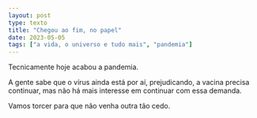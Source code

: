 ```yaml
---
layout: post
type: texto
title: "Chegou ao fim, no papel"
date: 2023-05-05
tags: ["a vida, o universo e tudo mais", "pandemia"]
---
```

Tecnicamente hoje acabou a pandemia.  

A gente sabe que o vírus ainda está por aí, prejudicando, a vacina precisa continuar, mas não há mais interesse em continuar com essa demanda.  

Vamos torcer para que não venha outra tão cedo.